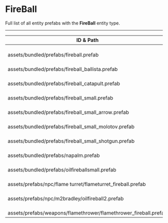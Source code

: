 # FireBall
Full list of all <Badge type="warning" text="12"/> entity prefabs with the **FireBall** entity type.

---
| ID & Path |
| --- |
| <Badge type="tip" text="3369311876"/> <br> assets/bundled/prefabs/fireball.prefab |
| <Badge type="tip" text="1071667043"/> <br> assets/bundled/prefabs/fireball_ballista.prefab |
| <Badge type="tip" text="1409563449"/> <br> assets/bundled/prefabs/fireball_catapult.prefab |
| <Badge type="tip" text="2086405370"/> <br> assets/bundled/prefabs/fireball_small.prefab |
| <Badge type="tip" text="1081379866"/> <br> assets/bundled/prefabs/fireball_small_arrow.prefab |
| <Badge type="tip" text="2673585394"/> <br> assets/bundled/prefabs/fireball_small_molotov.prefab |
| <Badge type="tip" text="1837652231"/> <br> assets/bundled/prefabs/fireball_small_shotgun.prefab |
| <Badge type="tip" text="184893264"/> <br> assets/bundled/prefabs/napalm.prefab |
| <Badge type="tip" text="3550347674"/> <br> assets/bundled/prefabs/oilfireballsmall.prefab |
| <Badge type="tip" text="2781905939"/> <br> assets/prefabs/npc/flame turret/flameturret_fireball.prefab |
| <Badge type="tip" text="3761185980"/> <br> assets/prefabs/npc/m2bradley/oilfireball2.prefab |
| <Badge type="tip" text="844008300"/> <br> assets/prefabs/weapons/flamethrower/flamethrower_fireball.prefab |
